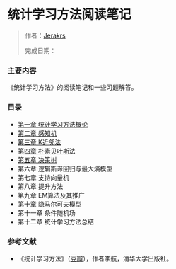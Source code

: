 # 统计学习方法阅读笔记

> 作者：[Jerakrs](http://jerakrs.com/)
>
> 完成日期：

### 主要内容

《统计学习方法》的阅读笔记和一些习题解答。

### 目录

* [第一章 统计学习方法概论](https://jerakrs.gitbook.io/statistical-learning-method/chapter01/section01)
* [第二章 感知机](https://jerakrs.gitbook.io/statistical-learning-method/chapter02/section01)
* [第三章 K近邻法](https://jerakrs.gitbook.io/statistical-learning-method/chapter03/section01)
* [第四章 朴素贝叶斯法](https://jerakrs.gitbook.io/statistical-learning-method/chapter04/section01)
* [第五章 决策树](https://jerakrs.gitbook.io/statistical-learning-method/chapter05/section01)
* 第六章 逻辑斯谛回归与最大熵模型
* 第七章 支持向量机
* 第八章 提升方法
* 第九章 EM算法及其推广
* 第十章 隐马尔可夫模型
* 第十一章 条件随机场
* 第十二章 统计学习方法总结

### 参考文献

* 《统计学习方法》（[豆瓣](https://book.douban.com/subject/10590856/)），作者李航，清华大学出版社。

###  


